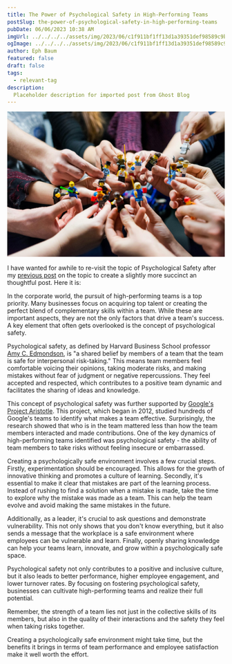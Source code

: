 ```yaml
---
title: The Power of Psychological Safety in High-Performing Teams
postSlug: the-power-of-psychological-safety-in-high-performing-teams
pubDate: 06/06/2023 10:38 AM
imgUrl: ../../../../assets/img/2023/06/c1f911bf1ff13d1a39351def98589c9b20df5c4b.jpeg
ogImage: ../../../../assets/img/2023/06/c1f911bf1ff13d1a39351def98589c9b20df5c4b.jpeg
author: Eph Baum
featured: false
draft: false
tags:
  - relevant-tag
description:
  Placeholder description for imported post from Ghost Blog
---
```


![Featured Image](../../../../assets/img/2023/06/c1f911bf1ff13d1a39351def98589c9b20df5c4b.jpeg)

I have wanted for awhile to re-visit the topic of Psychological Safety after my [previous post](__GHOST_URL__/psychological-safety-by-chatgpt/) on the topic to create a slightly more succinct an thoughtful post. Here it is:

In the corporate world, the pursuit of high-performing teams is a top priority. Many businesses focus on acquiring top talent or creating the perfect blend of complementary skills within a team. While these are important aspects, they are not the only factors that drive a team's success. A key element that often gets overlooked is the concept of psychological safety.

Psychological safety, as defined by Harvard Business School professor [Amy C. Edmondson](https://amycedmondson.com/psychological-safety/), is "a shared belief by members of a team that the team is safe for interpersonal risk-taking." This means team members feel comfortable voicing their opinions, taking moderate risks, and making mistakes without fear of judgment or negative repercussions. They feel accepted and respected, which contributes to a positive team dynamic and facilitates the sharing of ideas and knowledge.

This concept of psychological safety was further supported by [Google's Project Aristotle](https://rework.withgoogle.com/print/guides/5721312655835136/). This project, which began in 2012, studied hundreds of Google's teams to identify what makes a team effective. Surprisingly, the research showed that who is in the team mattered less than how the team members interacted and made contributions. One of the key dynamics of high-performing teams identified was psychological safety - the ability of team members to take risks without feeling insecure or embarrassed.

Creating a psychologically safe environment involves a few crucial steps. Firstly, experimentation should be encouraged. This allows for the growth of innovative thinking and promotes a culture of learning. Secondly, it's essential to make it clear that mistakes are part of the learning process. Instead of rushing to find a solution when a mistake is made, take the time to explore why the mistake was made as a team. This can help the team evolve and avoid making the same mistakes in the future.

Additionally, as a leader, it's crucial to ask questions and demonstrate vulnerability. This not only shows that you don't know everything, but it also sends a message that the workplace is a safe environment where employees can be vulnerable and learn. Finally, openly sharing knowledge can help your teams learn, innovate, and grow within a psychologically safe space.

Psychological safety not only contributes to a positive and inclusive culture, but it also leads to better performance, higher employee engagement, and lower turnover rates. By focusing on fostering psychological safety, businesses can cultivate high-performing teams and realize their full potential.

Remember, the strength of a team lies not just in the collective skills of its members, but also in the quality of their interactions and the safety they feel when taking risks together.

Creating a psychologically safe environment might take time, but the benefits it brings in terms of team performance and employee satisfaction make it well worth the effort.
